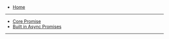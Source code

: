 -    [Home](README)

---

-    [Core Promise](Core-Promise)
-    [Built in Async Promises](Built-in-Async-Promises)

---

